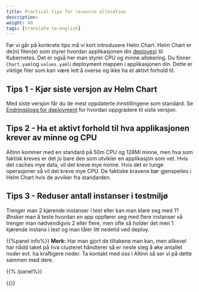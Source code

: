 ```yaml
---
title: Practical tips for resource allocation
description: 
weight: 40
tags: [translate-to-english]
---
```


Før vi går på konkrete tips må vi kort introdusere Helm Chart. Helm Chart er de(n) filen(e) som styrer hvordan applikasjonen din [deployes](/en/altinn-studio/v8/reference/configuration/deployment/)) til Kubernetes. Det er også her man styrer CPU og minne allokering. Du finner `Chart.yaml`og `values.yaml`i deployment mappen i applikasjonen din. Dette er viktige filer som kan være lett å overse og ikke ha et aktivt forhold til.

## Tips 1 - Kjør siste versjon av Helm Chart
Med siste versjon får du de mest oppdaterte innstillingene som standard. Se [Endringslogg for deployment](/en/community/changelog/deployment/) for hvordan oppgradere til siste versjon.

## Tips 2 - Ha et aktivt forhold til hva applikasjonen krever av minne og CPU
Altinn kommer med en standard på 50m CPU og 128Mi minne, men hva som faktisk kreves er det jo bare den som utvikler en applikasjon som vet. Hvis det caches mye data, vil det kreve mye minne. Hvis det er tunge operasjoner så vil det kreve mye CPU. De faktiske kravene bør gjenspeiles i Helm Chart hvis de avviker fra standarden.

## Tips 3 - Reduser antall instanser i testmiljø
Trenger man 2 kjørende instanser i test eller kan man klare seg med 1? Ønsker man å teste hvordan en app oppfører seg med flere instanser så trenger man nødvendigvis 2 eller flere, men ofte så holder det men 1 kjørende instans i test og man tåler litt nedetid ved deploy.

{{%panel info%}}
**Merk:** Har man gjort de tiltakene man kan, men alikevel har nådd taket på hva clusteret håndterer så er neste steg å øke antallet noder evt. ha kraftigere noder. Ta kontakt med oss i Altinn så ser vi på dette sammen med dere.

{{% /panel%}}

{{<children />}}
